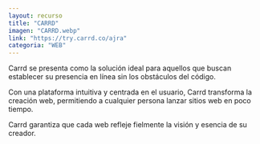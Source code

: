 ```yaml
---
layout: recurso
title: "CARRD"
imagen: "CARRD.webp"
link: "https://try.carrd.co/ajra"
categoria: "WEB"
---
```


Carrd se presenta como la solución ideal para aquellos que buscan establecer su presencia en línea sin los obstáculos del código. 

Con una plataforma intuitiva y centrada en el usuario, Carrd transforma la creación web, permitiendo a cualquier persona lanzar sitios web en poco tiempo. 

Carrd garantiza que cada web refleje fielmente la visión y esencia de su creador.